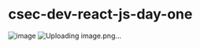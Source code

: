 # csec-dev-react-js-day-one
![image](https://github.com/user-attachments/assets/1665e3d4-c561-45f3-a3e1-8b9a8c1e8a99)
![Uploading image.png…]()

